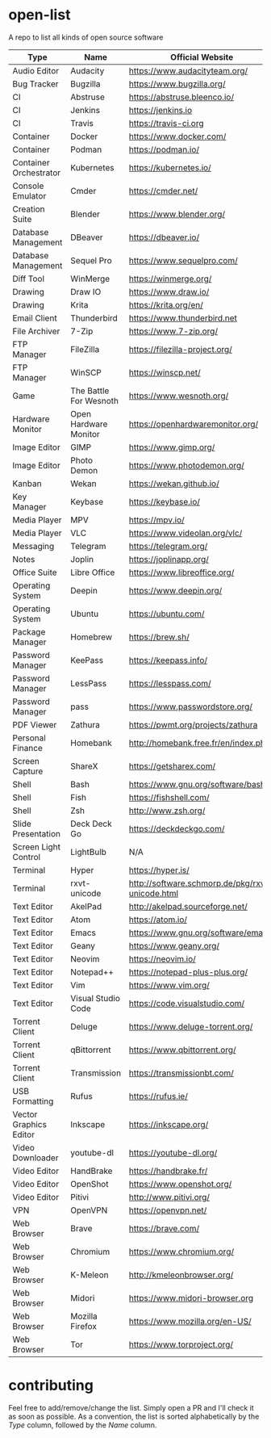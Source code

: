 # open-list
A repo to list all kinds of open source software

| Type | Name | Official Website | Source Code Repository |
| ------------- | ------------- | ------------- | ----- |
| Audio Editor | Audacity | https://www.audacityteam.org/ | https://github.com/audacity/audacity |
| Bug Tracker | Bugzilla | https://www.bugzilla.org/ | https://github.com/bugzilla/bugzilla |
| CI | Abstruse | https://abstruse.bleenco.io/ | https://github.com/bleenco/abstruse |
| CI | Jenkins | https://jenkins.io | https://github.com/jenkinsci |
| CI | Travis | https://travis-ci.org | https://github.com/travis-ci/travis-ci |
| Container | Docker | https://www.docker.com/ | https://github.com/docker |
| Container | Podman | https://podman.io/ | https://github.com/containers/podman |
| Container Orchestrator | Kubernetes | https://kubernetes.io/ | https://github.com/kubernetes/kubernetes |
| Console Emulator | Cmder | https://cmder.net/ | https://github.com/cmderdev/cmder/ |
| Creation Suite | Blender | https://www.blender.org/ | https://git.blender.org/gitweb/ |
| Database Management | DBeaver | https://dbeaver.io/ | https://github.com/dbeaver/dbeaver |
| Database Management | Sequel Pro | https://www.sequelpro.com/ | https://github.com/sequelpro/sequelpro |
| Diff Tool | WinMerge | https://winmerge.org/ | https://github.com/winmerge/winmerge |
| Drawing | Draw IO | https://www.draw.io/ | https://github.com/jgraph/drawio |
| Drawing | Krita | https://krita.org/en/ | https://invent.kde.org/kde/krita/ |
| Email Client | Thunderbird | https://www.thunderbird.net | https://hg.mozilla.org/comm-central/ |
| File Archiver | 7-Zip | https://www.7-zip.org/ | https://sourceforge.net/projects/sevenzip/ |
| FTP Manager | FileZilla | https://filezilla-project.org/ | https://download.filezilla-project.org/client/ |
| FTP Manager | WinSCP | https://winscp.net/ | https://github.com/winscp/winscp |
| Game | The Battle For Wesnoth | https://www.wesnoth.org/ | https://github.com/wesnoth/wesnoth |
| Hardware Monitor | Open Hardware Monitor | https://openhardwaremonitor.org/ | https://github.com/openhardwaremonitor/openhardwaremonitor |
| Image Editor | GIMP | https://www.gimp.org/ | https://www.gimp.org/source/ |
| Image Editor | Photo Demon | https://www.photodemon.org/ | https://github.com/tannerhelland/PhotoDemon |
| Kanban | Wekan | https://wekan.github.io/ | https://github.com/wekan/wekan |
| Key Manager | Keybase | https://keybase.io/ | https://github.com/keybase/client |
| Media Player | MPV | https://mpv.io/ | https://github.com/mpv-player/mpv |
| Media Player | VLC | https://www.videolan.org/vlc/ | https://www.videolan.org/vlc/download-sources.html |
| Messaging | Telegram | https://telegram.org/ | https://github.com/TelegramOrg |
| Notes | Joplin | https://joplinapp.org/ | https://github.com/laurent22/joplin |
| Office Suite | Libre Office | https://www.libreoffice.org/ | https://www.libreoffice.org/download/download/ |
| Operating System | Deepin | https://www.deepin.org/ | https://github.com/linuxdeepin |
| Operating System | Ubuntu | https://ubuntu.com/ | https://wiki.ubuntu.com/Kernel/SourceCode |
| Package Manager | Homebrew | https://brew.sh/ | https://github.com/Homebrew/brew |
| Password Manager | KeePass | https://keepass.info/ | https://sourceforge.net/projects/keepass/ |
| Password Manager | LessPass | https://lesspass.com/ | https://github.com/lesspass/lesspass |
| Password Manager | pass | https://www.passwordstore.org/ | https://git.zx2c4.com/password-store/ |
| PDF Viewer | Zathura | https://pwmt.org/projects/zathura | https://git.pwmt.org/pwmt/zathura |
| Personal Finance | Homebank | http://homebank.free.fr/en/index.php | https://code.launchpad.net/homebank |
| Screen Capture | ShareX | https://getsharex.com/ | https://github.com/ShareX/ShareX |
| Shell | Bash | https://www.gnu.org/software/bash/ | http://ftp.gnu.org/gnu/bash/ |
| Shell | Fish | https://fishshell.com/ | https://github.com/fish-shell/fish-shell |
| Shell | Zsh | http://www.zsh.org/ | http://zsh.sourceforge.net/Arc/source.html |
| Slide Presentation | Deck Deck Go | https://deckdeckgo.com/ | https://github.com/deckgo/deckdeckgo |
| Screen Light Control | LightBulb | N/A | https://github.com/Tyrrrz/LightBulb/ |
| Terminal | Hyper | https://hyper.is/ | https://github.com/zeit/hyper |
| Terminal | rxvt-unicode | http://software.schmorp.de/pkg/rxvt-unicode.html | https://github.com/exg/rxvt-unicode |
| Text Editor | AkelPad | http://akelpad.sourceforge.net/ | https://sourceforge.net/projects/akelpad/ |
| Text Editor | Atom | https://atom.io/ | https://github.com/atom/atom |
| Text Editor | Emacs | https://www.gnu.org/software/emacs/ | https://github.com/emacs-mirror/emacs |
| Text Editor | Geany | https://www.geany.org/ | https://github.com/geany |
| Text Editor | Neovim | https://neovim.io/ | https://github.com/neovim/neovim |
| Text Editor | Notepad++ | https://notepad-plus-plus.org/ | https://github.com/notepad-plus-plus/notepad-plus-plus |
| Text Editor | Vim | https://www.vim.org/ | https://www.vim.org/sources.php |
| Text Editor | Visual Studio Code | https://code.visualstudio.com/ | https://github.com/Microsoft/vscode/ |
| Torrent Client | Deluge | https://www.deluge-torrent.org/ | https://git.deluge-torrent.org/deluge |
| Torrent Client | qBittorrent | https://www.qbittorrent.org/ | https://github.com/qbittorrent/qBittorrent |
| Torrent Client | Transmission | https://transmissionbt.com/ | https://github.com/transmission/transmission |
| USB Formatting | Rufus | https://rufus.ie/ | https://github.com/pbatard/rufus |
| Vector Graphics Editor | Inkscape | https://inkscape.org/ | https://gitlab.com/inkscape/inkscape |
| Video Downloader | youtube-dl | https://youtube-dl.org/ | https://github.com/ytdl-org/youtube-dl |
| Video Editor | HandBrake | https://handbrake.fr/ | https://github.com/HandBrake/HandBrake |
| Video Editor | OpenShot | https://www.openshot.org/ | https://github.com/OpenShot |
| Video Editor | Pitivi | http://www.pitivi.org/ | https://github.com/GNOME/pitivi |
| VPN | OpenVPN | https://openvpn.net/ | https://github.com/OpenVPN/openvpn |
| Web Browser | Brave | https://brave.com/ | https://github.com/brave/ |
| Web Browser | Chromium | https://www.chromium.org/ | https://chromium.googlesource.com/chromium/src.git |
| Web Browser | K-Meleon | http://kmeleonbrowser.org/ | https://sourceforge.net/p/kmeleon/source/ci/default/tree/
| Web Browser | Midori | https://www.midori-browser.org | https://github.com/midori-browser/core |
| Web Browser | Mozilla Firefox | https://www.mozilla.org/en-US/ | https://developer.mozilla.org/en-US/docs/Mozilla/Developer_guide/Source_Code/Directory_structure |
| Web Browser | Tor | https://www.torproject.org/ | https://dist.torproject.org/ |


# contributing
Feel free to add/remove/change the list. Simply open a PR and I'll check it as soon as possible. As a convention, the list is sorted alphabetically by the _Type_ column, followed by the _Name_ column.
